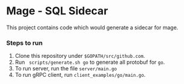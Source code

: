 # Mage - SQL Sidecar
This project contains code which would generate a sidecar for mage.

### Steps to run
1. Clone this repository under `$GOPATH/src/github.com`.
2. Run ` scripts/generate.sh go` to generate all protobuf for `go`.
3. To run server, run the file `server/main.go`
4. To run gRPC client, run `client_examples/go/main.go`.


